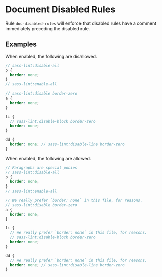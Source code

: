 # Document Disabled Rules

Rule `doc-disabled-rules` will enforce that disabled rules have a comment immediately preceding the disabled rule.

## Examples

When enabled, the following are disallowed.

```scss
// sass-lint:disable-all
p {
  border: none;
}
// sass-lint:enable-all

// sass-lint:disable border-zero
a {
  border: none;
}

li {
  // sass-lint:disable-block border-zero
  border: none;
}

dd {
  border: none; // sass-lint:disable-line border-zero
}
```

When enabled, the following are allowed.

```scss
// Paragraphs are special ponies
// sass-lint:disable-all
p {
  border: none;
}
// sass-lint:enable-all

// We really prefer `border: none` in this file, for reasons.
// sass-lint:disable border-zero
a {
  border: none;
}

li {
  // We really prefer `border: none` in this file, for reasons.
  // sass-lint:disable-block border-zero
  border: none;
}

dd {
  // We really prefer `border: none` in this file, for reasons.
  border: none; // sass-lint:disable-line border-zero
}
```

